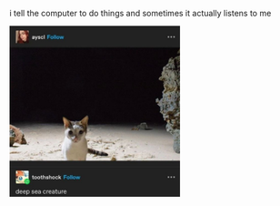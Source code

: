 i tell the computer to do things and sometimes it actually listens to me
<!--START_SECTION:update_image-->
<img src=https://raw.githubusercontent.com/sneakykestrel/sneakykestrel/main/.github/images/deep_sea_creature.png height="" width="300" align=left alt=kitty />
<!--END_SECTION:update_image-->

